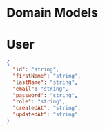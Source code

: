 # Domain Models

# User

```json
{
  "id": "string",
  "firstName": "string",
  "lastName": "string",
  "email": "string",
  "password": "string",
  "role": "string",
  "createdAt": "string",
  "updatedAt": "string"
}
```
